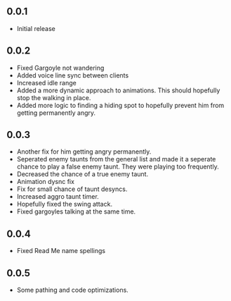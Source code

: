 ## 0.0.1

- Initial release

## 0.0.2

- Fixed Gargoyle not wandering
- Added voice line sync between clients
- Increased idle range
- Added a more dynamic approach to animations. This should hopefully stop the walking in place.
- Added more logic to finding a hiding spot to hopefully prevent him from getting permanently angry.

## 0.0.3

- Another fix for him getting angry permanently.
- Seperated enemy taunts from the general list and made it a seperate chance to play a false enemy taunt. They were playing too frequently.
- Decreased the chance of a true enemy taunt.
- Animation dysnc fix
- Fix for small chance of taunt desyncs.
- Increased aggro taunt timer.
- Hopefully fixed the swing attack.
- Fixed gargoyles talking at the same time.

## 0.0.4

- Fixed Read Me name spellings

## 0.0.5

- Some pathing and code optimizations.